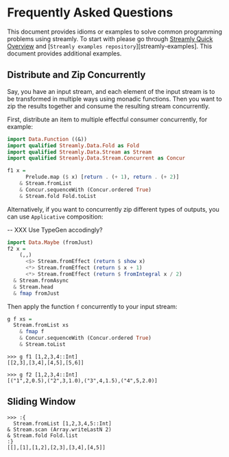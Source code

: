 # Frequently Asked Questions

This document provides idioms or examples to solve common programming
problems using streamly. To start with please go through [Streamly Quick
Overview](/docs/User/Tutorials/Introduction.md) and [`Streamly examples repository`][streamly-examples].
This document provides additional examples.

## Distribute and Zip Concurrently

Say, you have an input stream, and each element of the input stream is to be
transformed in multiple ways using monadic functions. Then you want to zip the
results together and consume the resulting stream concurrently.

First, distribute an item to multiple effectful consumer concurrently, for
example:

```haskell
import Data.Function ((&))
import qualified Streamly.Data.Fold as Fold
import qualified Streamly.Data.Stream as Stream
import qualified Streamly.Data.Stream.Concurrent as Concur

f1 x =
      Prelude.map ($ x) [return . (+ 1), return . (+ 2)]
    & Stream.fromList
    & Concur.sequenceWith (Concur.ordered True)
    & Stream.fold Fold.toList
```

Alternatively, if you want to concurrently zip different types of outputs, you
can use `Applicative` composition:

-- XXX Use TypeGen accodingly?
```haskell
import Data.Maybe (fromJust)
f2 x =
    (,,)
      <$> Stream.fromEffect (return $ show x)
      <*> Stream.fromEffect (return $ x + 1)
      <*> Stream.fromEffect (return $ fromIntegral x / 2)
  & Stream.fromAsync
  & Stream.head
  & fmap fromJust
```

Then apply the function `f` concurrently to your input stream:

```haskell
g f xs =
  Stream.fromList xs
    & fmap f
    & Concur.sequenceWith (Concur.ordered True)
    & Stream.toList
```

```
>>> g f1 [1,2,3,4::Int]
[[2,3],[3,4],[4,5],[5,6]]

>>> g f2 [1,2,3,4::Int]
[("1",2,0.5),("2",3,1.0),("3",4,1.5),("4",5,2.0)]
```

## Sliding Window

```
>>> :{
  Stream.fromList [1,2,3,4,5::Int]
& Stream.scan (Array.writeLastN 2)
& Stream.fold Fold.list
:}
[[],[1],[1,2],[2,3],[3,4],[4,5]]
```
